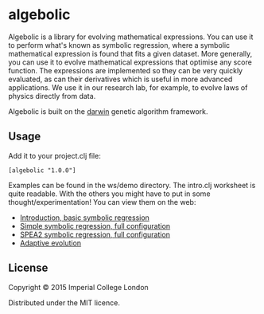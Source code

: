 # algebolic

Algebolic is a library for evolving mathematical expressions. You can use it to perform what's known as symbolic
regression, where a symbolic mathematical expression is found that fits a given dataset. More generally, you can use it
to evolve mathematical expressions that optimise any score function. The expressions are implemented so they can be very
quickly evaluated, as can their derivatives which is useful in more advanced applications. We use it in our research
lab, for example, to evolve laws of physics directly from data.

Algebolic is built on the [darwin](https://github.com/JonyEpsilon/darwin) genetic algorithm framework.

## Usage

Add it to your project.clj file:
````
[algebolic "1.0.0"]
````

Examples can be found in the ws/demo directory. The intro.clj worksheet is quite readable. With the others you might
have to put in some thought/experimentation! You can view them on the web:

- [Introduction, basic symbolic regression](http://viewer.gorilla-repl.org/view.html?source=github&user=JonyEpsilon&repo=algebolic&path=ws/demo/intro.clj)
- [Simple symbolic regression, full configuration](http://viewer.gorilla-repl.org/view.html?source=github&user=JonyEpsilon&repo=algebolic&path=ws/demo/single_sr.clj)
- [SPEA2 symbolic regression, full configuration](http://viewer.gorilla-repl.org/view.html?source=github&user=JonyEpsilon&repo=algebolic&path=ws/demo/spea2.clj)
- [Adaptive evolution](http://viewer.gorilla-repl.org/view.html?source=github&user=JonyEpsilon&repo=algebolic&path=ws/demo/adaptive.clj)


## License

Copyright © 2015 Imperial College London

Distributed under the MIT licence.
